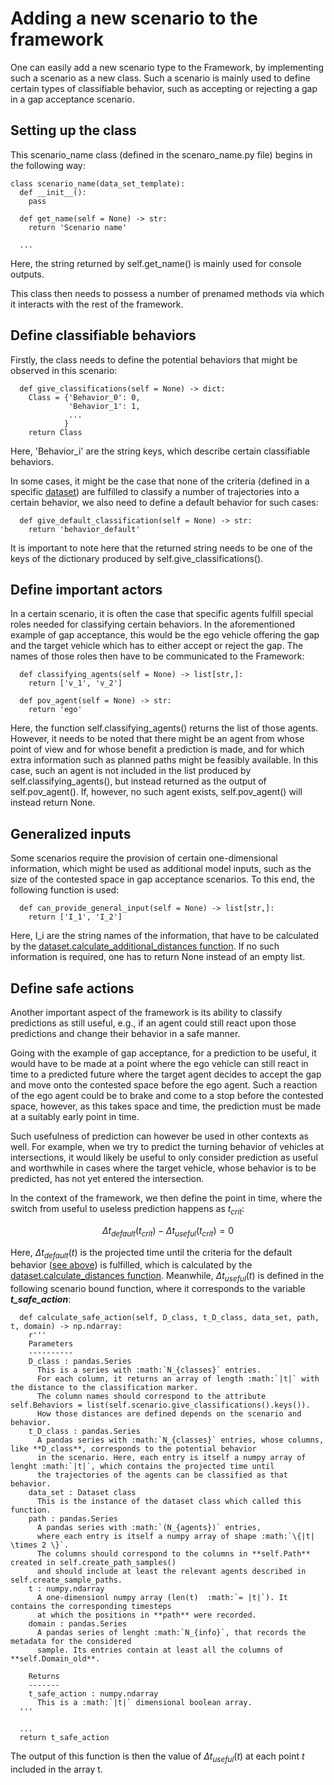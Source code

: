 # Adding a new scenario to the framework
One can easily add a new scenario type to the Framework, by implementing such a scenario as a new class. Such a scenario is mainly used to define certain 
types of classifiable behavior, such as accepting or rejecting a gap in a gap acceptance scenario.

## Setting up the class

This scenario_name class (defined in the scenaro_name.py file) begins in the following way:
```
class scenario_name(data_set_template):
  def __init__():
    pass

  def get_name(self = None) -> str:
    return 'Scenario name'

  ...
```
Here, the string returned by self.get_name() is mainly used for console outputs.

This class then needs to possess a number of prenamed methods via which it interacts with the rest of the framework.

## Define classifiable behaviors
Firstly, the class needs to define the potential behaviors that might be observed in this scenario:
```
  def give_classifications(self = None) -> dict:
    Class = {'Behavior_0': 0,
             'Behavior_1': 1,
             ...
            }
    return Class
```
Here, 'Behavior_i' are the string keys, which describe certain classifiable behaviors.

In some cases, it might be the case that none of the criteria (defined in a specific [dataset](https://github.com/julianschumann/General-Framework/tree/main/Framework/Data_sets)) are fulfilled to classify a number of trajectories into a certain behavior,
we also need to define a default behavior for such cases:
```
  def give_default_classification(self = None) -> str:
    return 'behavior_default'
```
It is important to note here that the returned string needs to be one of the keys of the dictionary produced by self.give_classifications().

## Define important actors
In a certain scenario, it is often the case that specific agents fulfill special roles needed for classifying certain behaviors. In the aforementioned example of gap acceptance, this would be 
the ego vehicle offering the gap and the target vehicle which has to either accept or reject the gap.
The names of those roles then have to be communicated to the Framework:
```
  def classifying_agents(self = None) -> list[str,]:
    return ['v_1', 'v_2']

  def pov_agent(self = None) -> str:
    return 'ego'
```
Here, the function self.classifying_agents() returns the list of those agents. However, it needs to be noted that there might be an agent from whose point of view and for whose benefit a prediction is made,
and for which extra information such as planned paths might be feasibly available.
In this case, such an agent is not included in the list produced by self.classifying_agents(), but instead returned as the output of self.pov_agent(). If, however, no such agent exists, self.pov_agent() will instead return None.

## Generalized inputs
Some scenarios require the provision of certain one-dimensional information, which might be used as additional model inputs, such as the size of the contested space in gap acceptance scenarios.
To this end, the following function is used:
```
  def can_provide_general_input(self = None) -> list[str,]:
    return ['I_1', 'I_2']
```
Here, I_i are the string names of the information, that have to be calculated by the [dataset.calculate_additional_distances function](https://github.com/julianschumann/General-Framework/blob/main/Framework/Data_sets/data_set_template.py). If no such information is required, one has to return None instead of an empty list.

## Define safe actions
Another important aspect of the framework is its ability to classify predictions as still useful, e.g., if an agent could still react upon those predictions and change their behavior in a safe manner. 

Going with the example of gap acceptance, for a prediction to be useful, it would have to be made at a point where the ego vehicle can still react in time to a predicted future where the target agent decides to accept the gap and move onto the contested space before the ego agent. Such a reaction of the ego agent could be to brake and come to a stop before the contested space, however, as this takes space and time, the prediction must be made at a suitably early point in time. 

Such usefulness of prediction can however be used in other contexts as well. For example, when we try to predict the turning behavior of vehicles at intersections, it would likely be useful to only consider prediction as useful and worthwhile in cases where the target vehicle, whose behavior is to be predicted, has not yet entered the intersection.

In the context of the framework, we then define the point in time, where the switch from useful to useless prediction happens as $t_{crit}$:

$$ \Delta t_{default}(t_{crit}) - \Delta t_{useful} (t_{crit}) = 0 $$

Here, $\Delta t_{default}(t)$ is the projected time until the criteria for the default behavior ([see above](#define-classifiable-behaviors)) is fulfilled, which is calculated by the [dataset.calculate_distances function](https://github.com/julianschumann/General-Framework/blob/main/Framework/Data_sets/data_set_template.py). Meanwhile, $\Delta t_{useful}(t)$ is defined in the following scenario bound function, where it corresponds to the variable ***t_safe_action***:

```
  def calculate_safe_action(self, D_class, t_D_class, data_set, path, t, domain) -> np.ndarray:
    r'''
    Parameters
    ----------
    D_class : pandas.Series
      This is a series with :math:`N_{classes}` entries.
      For each column, it returns an array of length :math:`|t|` with the distance to the classification marker.
      The column names should correspond to the attribute self.Behaviors = list(self.scenario.give_classifications().keys()). 
      How those distances are defined depends on the scenario and behavior.
    t_D_class : pandas.Series
      A pandas series with :math:`N_{classes}` entries, whose columns, like **D_class**, corresponds to the potential behavior
      in the scenario. Here, each entry is itself a numpy array of lenght :math:`|t|`, which contains the projected time until
      the trajectories of the agents can be classified as that behavior.
    data_set : Dataset class
      This is the instance of the dataset class which called this function.
    path : pandas.Series
      A pandas series with :math:`(N_{agents})` entries,
      where each entry is itself a numpy array of shape :math:`\{|t| \times 2 \}`.
      The columns should correspond to the columns in **self.Path** created in self.create_path_samples()
      and should include at least the relevant agents described in self.create_sample_paths.
    t : numpy.ndarray
      A one-dimensionl numpy array (len(t)  :math:`= |t|`). It contains the corresponding timesteps 
      at which the positions in **path** were recorded.
    domain : pandas.Series
      A pandas series of lenght :math:`N_{info}`, that records the metadata for the considered
      sample. Its entries contain at least all the columns of **self.Domain_old**. 

    Returns
    -------
    t_safe_action : numpy.ndarray
      This is a :math:`|t|` dimensional boolean array.
  '''

  ...
  return t_safe_action
```

The output of this function is then the value of $\Delta t_{useful}(t)$ at each point $t$ included in the array t.






